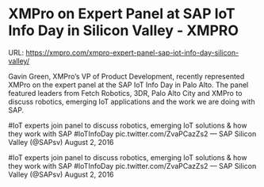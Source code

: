 # XMPro on Expert Panel at SAP IoT Info Day in Silicon Valley - XMPRO

URL: https://xmpro.com/xmpro-expert-panel-sap-iot-info-day-silicon-valley/

Gavin Green, XMPro’s VP of Product Development, recently represented XMPro on the expert panel at the SAP IoT Info Day in Palo Alto. 
The panel featured leaders from Fetch Robotics, 3DR, Palo Alto City and XMPro to discuss robotics, emerging IoT applications and the work we are doing with SAP.


#IoT experts join panel to discuss robotics, emerging IoT solutions & how they work with SAP #IoTInfoDay pic.twitter.com/ZvaPCazZs2
— SAP Silicon Valley (@SAPsv) August 2, 2016
  

#IoT experts join panel to discuss robotics, emerging IoT solutions & how they work with SAP #IoTInfoDay pic.twitter.com/ZvaPCazZs2
— SAP Silicon Valley (@SAPsv) August 2, 2016
  